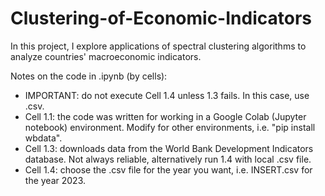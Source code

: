 # Clustering-of-Economic-Indicators
In this project, I explore applications of spectral clustering algorithms to analyze countries' macroeconomic indicators.

Notes on the code in .ipynb (by cells):
- IMPORTANT: do not execute Cell 1.4 unless 1.3 fails. In this case, use .csv.
- Cell 1.1: the code was written for working in a Google Colab (Jupyter notebook) environment. Modify for other environments, i.e. "pip install wbdata".
- Cell 1.3: downloads data from the World Bank Development Indicators database. Not always reliable, alternatively run 1.4 with local .csv file.
- Cell 1.4: choose the .csv file for the year you want, i.e. INSERT.csv for the year 2023.

